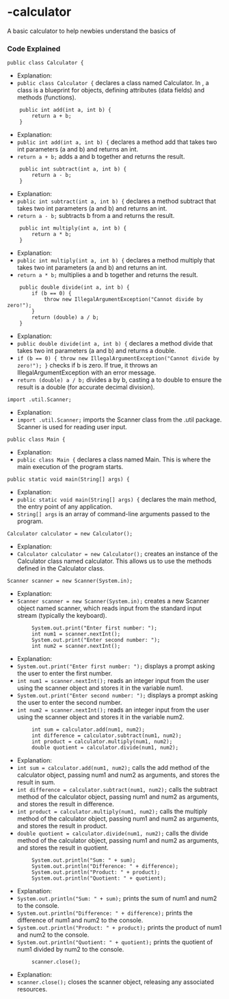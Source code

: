 # -calculator
A basic  calculator to help newbies understand the basics of 

###  Code Explained

```
public class Calculator {
``` 
- Explanation: 
- `public class Calculator {` declares a class named Calculator. In , a class is a blueprint for objects, defining attributes (data fields) and methods (functions). 

```
    public int add(int a, int b) {
        return a + b;
    }
``` 
- Explanation:
- `public int add(int a, int b) {` declares a method add that takes two int parameters (a and b) and returns an int. 
- `return a + b;` adds a and b together and returns the result.

```
    public int subtract(int a, int b) {
        return a - b;
    }
``` 
- Explanation:
- `public int subtract(int a, int b) {` declares a method subtract that takes two int parameters (a and b) and returns an int. 
- `return a - b;` subtracts b from a and returns the result.

```
    public int multiply(int a, int b) {
        return a * b;
    }
```
- Explanation:
- `public int multiply(int a, int b) {` declares a method multiply that takes two int parameters (a and b) and returns an int. 
- `return a * b;` multiplies a and b together and returns the result.

```
    public double divide(int a, int b) {
        if (b == 0) {
            throw new IllegalArgumentException("Cannot divide by zero!");
        }
        return (double) a / b;
    }
```
- Explanation:
- `public double divide(int a, int b) {` declares a method divide that takes two int parameters (a and b) and returns a double.
- `if (b == 0) { throw new IllegalArgumentException("Cannot divide by zero!"); }` checks if b is zero. If true, it throws an IllegalArgumentException with an error message.
- `return (double) a / b;` divides a by b, casting a to double to ensure the result is a double (for accurate decimal division).

```
import .util.Scanner;
```
- Explanation:
- `import .util.Scanner;` imports the Scanner class from the .util package. Scanner is used for reading user input.

```
public class Main {
```
- Explanation:
- `public class Main {` declares a class named Main. This is where the main execution of the program starts.

```
public static void main(String[] args) {
```
- Explanation:
- `public static void main(String[] args) {` declares the main method, the entry point of any  application.
- `String[] args` is an array of command-line arguments passed to the program.

```
Calculator calculator = new Calculator();
```
- Explanation:
- `Calculator calculator = new Calculator();` creates an instance of the Calculator class named calculator. This allows us to use the methods defined in the Calculator class.

```
Scanner scanner = new Scanner(System.in);
```
- Explanation:
- `Scanner scanner = new Scanner(System.in);` creates a new Scanner object named scanner, which reads input from the standard input stream (typically the keyboard).


```
        System.out.print("Enter first number: ");
        int num1 = scanner.nextInt();
        System.out.print("Enter second number: ");
        int num2 = scanner.nextInt();
```
- Explanation:
- `System.out.print("Enter first number: ");` displays a prompt asking the user to enter the first number.
- `int num1 = scanner.nextInt();` reads an integer input from the user using the scanner object and stores it in the variable num1.
- `System.out.print("Enter second number: ");` displays a prompt asking the user to enter the second number.
- `int num2 = scanner.nextInt();` reads an integer input from the user using the scanner object and stores it in the variable num2.

```
        int sum = calculator.add(num1, num2);
        int difference = calculator.subtract(num1, num2);
        int product = calculator.multiply(num1, num2);
        double quotient = calculator.divide(num1, num2);
```
- Explanation:
- `int sum = calculator.add(num1, num2);` calls the add method of the calculator object, passing num1 and num2 as arguments, and stores the result in sum.
- `int difference = calculator.subtract(num1, num2);` calls the subtract method of the calculator object, passing num1 and num2 as arguments, and stores the result in difference.
- `int product = calculator.multiply(num1, num2);` calls the multiply method of the calculator object, passing num1 and num2 as arguments, and stores the result in product.
- `double quotient = calculator.divide(num1, num2);` calls the divide method of the calculator object, passing num1 and num2 as arguments, and stores the result in quotient.

```
        System.out.println("Sum: " + sum);
        System.out.println("Difference: " + difference);
        System.out.println("Product: " + product);
        System.out.println("Quotient: " + quotient);
```
- Explanation:
- `System.out.println("Sum: " + sum);` prints the sum of num1 and num2 to the console.
- `System.out.println("Difference: " + difference);` prints the difference of num1 and num2 to the console.
- `System.out.println("Product: " + product);` prints the product of num1 and num2 to the console.
- `System.out.println("Quotient: " + quotient);` prints the quotient of num1 divided by num2 to the console.

```
        scanner.close();
```
- Explanation:
- `scanner.close();` closes the scanner object, releasing any associated resources.
